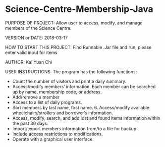 # Science-Centre-Membership-Java
PURPOSE OF PROJECT: Allow user to access, modify, and manage members of the Science Centre.

VERSION or DATE: 2018-03-17

HOW TO START THIS PROJECT: Find Runnable .Jar file and run, please enter valid input for items

AUTHOR: Kai Yuan Chi

USER INSTRUCTIONS: The program has the following functions: 
* Count the number of visitors and print a daily summary. 
* Access/modify members’ information. Each member can be searched up by name, membership code, or address. 
* Add/remove a member
* Access to a list of daily programs.
* Sort members by last name, first name. 6. Access/modify available wheelchairs/strollers and borrower’s information.
* Access, modify, search, and add lost and found items information within the past 30 days.
* Import/export members information from/to a file for backup.
* Include access restrictions to modifications. 
* Operate with a graphical user interface.
